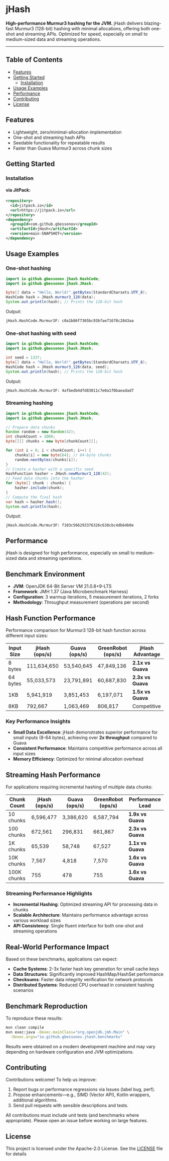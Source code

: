 # jHash 
**High-performance Murmur3 hashing for the JVM.**
jHash delivers blazing-fast Murmur3 (128-bit) hashing with minimal allocations, offering both one-shot and streaming APIs. Optimized for speed, especially on small to medium-sized data and streaming operations.

---
## Table of Contents
- [Features](#features)
- [Getting Started](#getting-started)
    - [Installation](#installation)
- [Usage Examples](#usage-examples)
- [Performance](#performance)
- [Contributing](#contributing)
- [License](#license)

## Features
- Lightweight, zero/minimal-allocation implementation
- One-shot and streaming hash APIs
- Seedable functionality for repeatable results
- Faster than Guava Murmur3 across chunk sizes

## Getting Started
### Installation
#### via JitPack:
```xml
<repository>
  <id>jitpack.io</id>
  <url>https://jitpack.io</url>
</repository>
<dependency>
  <groupId>com.github.gbessonov</groupId>
  <artifactId>jHash</artifactId>
  <version>main-SNAPSHOT</version>
</dependency>
```

## Usage Examples
### One-shot hashing
```java
import io.github.gbessonov.jhash.HashCode;
import io.github.gbessonov.jhash.JHash;

byte[] data = "Hello, World!".getBytes(StandardCharsets.UTF_8);
HashCode hash = JHash.murmur3_128(data);
System.out.println(hash); // Prints the 128-bit hash
```
Output:
```
jHash.HashCode.Murmur3F: c0a1b86f7365bc93bfae71678c2843aa
```
### One-shot hashing with seed
```java
import io.github.gbessonov.jhash.HashCode;
import io.github.gbessonov.jhash.JHash;

int seed = 1337;
byte[] data = "Hello, World!".getBytes(StandardCharsets.UTF_8);
HashCode hash = JHash.murmur3_128(data, seed);
System.out.println(hash); // Prints the 128-bit hash
```
Output:
```
jHash.HashCode.Murmur3F: 4afbedb4dfd83011c7e0a1f0baeadad7
```

### Streaming hashing
```java
import io.github.gbessonov.jhash.HashCode;
import io.github.gbessonov.jhash.JHash;

// Prepare data chunks
Random random = new Random(42);
int chunkCount = 1000;
byte[][] chunks = new byte[chunkCount][];

for (int i = 0; i < chunkCount; i++) {
    chunks[i] = new byte[64]; // 64-byte chunks
    random.nextBytes(chunks[i]);
}
// Create a hasher with a specific seed
HashFunction hasher = JHash.newMurmur3_128(42);
// Feed data chunks into the hasher
for (byte[] chunk : chunks) {
    hasher.include(chunk);
}
// Compute the final hash
var hash = hasher.hash();
System.out.println(hash);
```
Output:
```
jHash.HashCode.Murmur3F: f103c566293376326c638cbc4db64b0e
```

## Performance
jHash is designed for high performance, especially on small to medium-sized data and streaming operations.

## Benchmark Environment

- **JVM**: OpenJDK 64-Bit Server VM 21.0.8+9-LTS
- **Framework**: JMH 1.37 (Java Microbenchmark Harness)
- **Configuration**: 3 warmup iterations, 5 measurement iterations, 2 forks
- **Methodology**: Throughput measurement (operations per second)

## Hash Function Performance

Performance comparison for Murmur3 128-bit hash function across different input sizes:

| Input Size | jHash (ops/s) | Guava (ops/s) | GreenRobot (ops/s) | jHash Advantage |
|------------|---------------|---------------|-------------------|-----------------|
| 8 bytes    | 111,634,650   | 53,540,645    | 47,849,136        | **2.1x vs Guava** |
| 64 bytes   | 55,033,573    | 23,791,891    | 60,687,830        | **2.3x vs Guava** |
| 1KB        | 5,941,919     | 3,851,453     | 6,197,071         | **1.5x vs Guava** |
| 8KB        | 792,667       | 1,063,469     | 806,817           | Competitive     |

### Key Performance Insights

- **Small Data Excellence**: jHash demonstrates superior performance for small inputs (8-64 bytes), achieving over **2x throughput** compared to Guava
- **Consistent Performance**: Maintains competitive performance across all input sizes
- **Memory Efficiency**: Optimized for minimal allocation overhead

## Streaming Hash Performance

For applications requiring incremental hashing of multiple data chunks:

| Chunk Count | jHash (ops/s) | Guava (ops/s) | GreenRobot (ops/s) | Performance Lead |
|-------------|---------------|---------------|-------------------|------------------|
| 10 chunks   | 6,596,477     | 3,386,620     | 6,587,794         | **1.9x vs Guava** |
| 100 chunks  | 672,561       | 296,831       | 661,867           | **2.3x vs Guava** |
| 1K chunks   | 65,539        | 58,748        | 67,527            | **1.1x vs Guava** |
| 10K chunks  | 7,567         | 4,818         | 7,570             | **1.6x vs Guava** |
| 100K chunks | 755           | 478           | 755               | **1.6x vs Guava** |

### Streaming Performance Highlights

- **Incremental Hashing**: Optimized streaming API for processing data in chunks
- **Scalable Architecture**: Maintains performance advantage across various workload sizes
- **API Consistency**: Single fluent interface for both one-shot and streaming operations

## Real-World Performance Impact

Based on these benchmarks, applications can expect:

- **Cache Systems**: 2-3x faster hash key generation for small cache keys
- **Data Structures**: Significantly improved HashMap/HashSet performance
- **Checksums**: Faster data integrity verification for network protocols
- **Distributed Systems**: Reduced CPU overhead in consistent hashing scenarios

## Benchmark Reproduction

To reproduce these results:

```bash
mvn clean compile
mvn exec:java -Dexec.mainClass="org.openjdk.jmh.Main" \
  -Dexec.args="io.github.gbessonov.jhash.benchmarks"
```

Results were obtained on a modern development machine and may vary depending on hardware configuration and JVM optimizations.

## Contributing

Contributions welcome! To help us improve:

1. Report bugs or performance regressions via Issues (label bug, perf).
2. Propose enhancements—e.g., SIMD (Vector API), Kotlin wrappers, additional algorithms.
3. Send pull requests with sensible descriptions and tests.

All contributions must include unit tests (and benchmarks where appropriate). Please open an issue before working on large features.

## License
This project is licensed under the Apache-2.0 License. See the [LICENSE](LICENSE) file for details